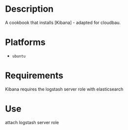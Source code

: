 Description
===========

A cookbook that installs [Kibana] - adapted for cloudbau.

Platforms
=========
- `ubuntu`

Requirements
============

Kibana requires the logstash server role with elasticsearch


Use 
=======
attach logstash server role